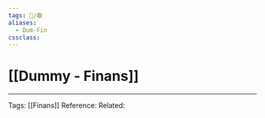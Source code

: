 ```yaml
---
tags: 📝/🟢
aliases:
  - Dum-Fin
cssclass:
---
```


# [[Dummy - Finans]]



---
Tags: [[Finans]]
Reference:
Related:


